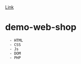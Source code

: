 [Link](https://antimage-stack.github.io/demo-web-shop/)
# demo-web-shop
      - HTML
      - CSS
      - Js
      - DOM
      - PHP
